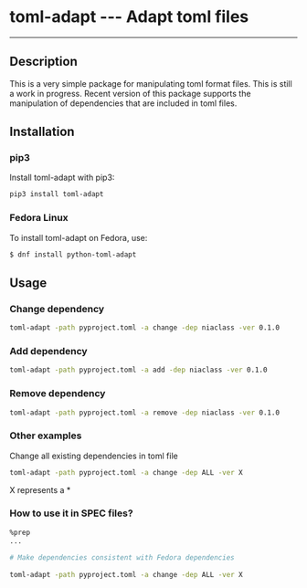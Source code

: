 # toml-adapt --- Adapt toml files

---

## Description
This is a very simple package for manipulating toml format files. This is still a work in progress. Recent version of this package supports the manipulation of dependencies that are included in toml files.

## Installation

### pip3

Install toml-adapt with pip3:

```sh
pip3 install toml-adapt
```

### Fedora Linux

To install toml-adapt on Fedora, use:

```sh
$ dnf install python-toml-adapt
```

## Usage

### Change dependency
```sh
toml-adapt -path pyproject.toml -a change -dep niaclass -ver 0.1.0
```

### Add dependency
```sh
toml-adapt -path pyproject.toml -a add -dep niaclass -ver 0.1.0
```

### Remove dependency
```sh
toml-adapt -path pyproject.toml -a remove -dep niaclass -ver 0.1.0
```

### Other examples

Change all existing dependencies in toml file
```sh
toml-adapt -path pyproject.toml -a change -dep ALL -ver X
```
X represents a *

### How to use it in SPEC files?

```sh
%prep
...
	
# Make dependencies consistent with Fedora dependencies
	
toml-adapt -path pyproject.toml -a change -dep ALL -ver X
```